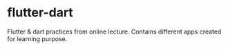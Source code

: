 # flutter-dart
 Flutter & dart practices from online lecture. Contains different apps created for learning purpose.
